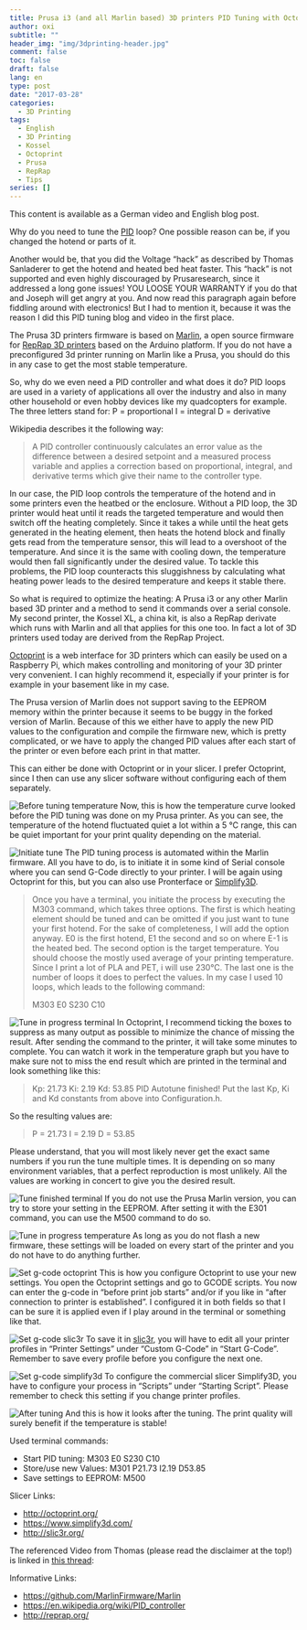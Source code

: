 ```yaml
---
title: Prusa i3 (and all Marlin based) 3D printers PID Tuning with Octoprint, Slic3r and Simplify3D
author: oxi
subtitle: ""
header_img: "img/3dprinting-header.jpg"
comment: false
toc: false
draft: false
lang: en
type: post
date: "2017-03-28"
categories:
  - 3D Printing
tags:
  - English
  - 3D Printing
  - Kossel
  - Octoprint
  - Prusa
  - RepRap
  - Tips
series: []
---
```

This content is available as a German video and English blog post.

Why do you need to tune the <a href="https://en.wikipedia.org/wiki/PID_controller" target="_blank">PID</a> loop?
One possible reason can be, if you changed the hotend or parts of it.

Another would be, that you did the Voltage &#8220;hack&#8221; as described by Thomas Sanladerer to get the hotend and heated bed heat faster. This &#8220;hack&#8221; is not supported and even highly discouraged by Prusaresearch, since it addressed a long gone issues! YOU LOOSE YOUR WARRANTY if you do that and Joseph will get angry at you. And now read this paragraph again before fiddling around with electronics! But I had to mention it, because it was the reason I did this PID tuning blog and video in the first place.<!--more-->

The Prusa 3D printers firmware is based on <a href="https://github.com/MarlinFirmware/Marlin" target="_blank">Marlin</a>, a open source firmware for <a href="http://reprap.org/" target="_blank">RepRap 3D printers</a> based on the Arduino platform. If you do not have a preconfigured 3d printer running on Marlin like a Prusa, you should do this in any case to get the most stable temperature.

So, why do we even need a PID controller and what does it do?
PID loops are used in a variety of applications all over the industry and also in many other household or even hobby devices like my quadcopters for example. The three letters stand for:
P = proportional
I = integral
D = derivative

Wikipedia describes it the following way:

> A PID controller continuously calculates an error value as the difference between a desired setpoint and a measured process variable and applies a correction based on proportional, integral, and derivative terms which give their name to the controller type.

In our case, the PID loop controls the temperature of the hotend and in some printers even the heatbed or the enclosure. Without a PID loop, the 3D printer would heat until it reads the targeted temperature and would then switch off the heating completely. Since it takes a while until the heat gets generated in the heating element, then heats the hotend block and finally gets read from the temperature sensor, this will lead to a overshoot of the temperature. And since it is the same with cooling down, the temperature would then fall significantly under the desired value. To tackle this problems, the PID loop counteracts this sluggishness by calculating what heating power leads to the desired temperature and keeps it stable there.

So what is required to optimize the heating:
A Prusa i3 or any other Marlin based 3D printer and a method to send it commands over a serial console.
My second printer, the Kossel XL, a china kit, is also a RepRap derivate which runs with Marlin and all that applies for this one too. In fact a lot of 3D printers used today are derived from the RepRap Project.

<a href="http://octoprint.org/" target="_blank">Octoprint</a> is a web interface for 3D printers which can easily be used on a Raspberry Pi, which makes controlling and monitoring of your 3D printer very convenient. I can highly recommend it, especially if your printer is for example in your basement like in my case.

The Prusa version of Marlin does not support saving to the EEPROM memory within the printer because it seems to be buggy in the forked version of Marlin. Because of this we either have to apply the new PID values to the configuration and compile the firmware new, which is pretty complicated, or we have to apply the changed PID values after each start of the printer or even before each print in that matter.

This can either be done with Octoprint or in your slicer. I prefer Octoprint, since I then can use any slicer software without configuring each of them separately.

![Before tuning temperature](img/before-tuning-temperature.png)
Now, this is how the temperature curve looked before the PID tuning was done on my Prusa printer. As you can see, the temperature of the hotend fluctuated quiet a lot within a 5 °C range, this can be quiet important for your print quality depending on the material.

![Initiate tune](img/initiate-tune.png)
The PID tuning process is automated within the Marlin firmware. All you have to do, is to initiate it in some kind of Serial console where you can send G-Code directly to your printer. I will be again using Octoprint for this, but you can also use Pronterface or <a href="https://www.simplify3d.com/" target="_blank">Simplify3D</a>.

> Once you have a terminal, you initiate the process by executing the M303 command, which takes three options. The first is which heating element should be tuned and can be omitted if you just want to tune your first hotend. For the sake of completeness, I will add the option anyway. E0 is the first hotend, E1 the second and so on where E-1 is the heated bed. The second option is the target temperature. You should choose the mostly used average of your printing temperature. Since I print a lot of PLA and PET, i will use 230°C. The last one is the number of loops it does to perfect the values. In my case I used 10 loops, which leads to the following command:
>
> M303 E0 S230 C10

![Tune in progress terminal](img/tune-in-progress-terminal.png)
In Octoprint, I recommend ticking the boxes to suppress as many output as possible to minimize the chance of missing the result.
After sending the command to the printer, it will take some minutes to complete. You can watch it work in the temperature graph but you have to make sure not to miss the end result which are printed in the terminal and look something like this:

> Kp: 21.73
> Ki: 2.19
> Kd: 53.85
> PID Autotune finished! Put the last Kp, Ki and Kd constants from above into Configuration.h.

So the resulting values are:

> P = 21.73
> I = 2.19
> D = 53.85

Please understand, that you will most likely never get the exact same numbers if you run the tune multiple times. It is depending on so many environment variables, that a perfect reproduction is most unlikely. All the values are working in concert to give you the desired result.

![Tune finished terminal](img/tune-finished-terminal.png)
If you do not use the Prusa Marlin version, you can try to store your setting in the EEPROM. After setting it with the E301 command, you can use the M500 command to do so.

![Tune in progress temperature](img/tune-in-progress-temperature.png)
As long as you do not flash a new firmware, these settings will be loaded on every start of the printer and you do not have to do anything further.

![Set g-code octoprint](img/set-g-code-octoprint.png)
This is how you configure Octoprint to use your new settings. You open the Octoprint settings and go to GCODE scripts. You now can enter the g-code in &#8220;before print job starts&#8221; and/or if you like in &#8220;after connection to printer is established&#8221;. I configured it in both fields so that I can be sure it is applied even if I&nbsp;play around in the terminal or something like that.

![Set g-code slic3r](img/set-g-code-slic3r.png)
To save it in <a href="http://slic3r.org/" target="_blank">slic3r</a>, you will have to edit all your printer profiles in &#8220;Printer Settings&#8221; under &#8220;Custom G-Code&#8221; in &#8220;Start G-Code&#8221;. Remember to save every profile before you configure the next one.

![Set g-code simplify3d](img/set-g-code-simplify3d.png)
To configure the commercial slicer Simplify3D, you have to configure your process in &#8220;Scripts&#8221; under &#8220;Starting Script&#8221;. Please remember to check this setting if you change printer profiles.

![After tuning](img/after-tuning.png)
And this is how it looks after the tuning. The print quality will surely benefit if the temperature is stable!

Used terminal commands:
  * Start PID tuning: M303 E0 S230 C10
  * Store/use new Values: M301 P21.73 I2.19 D53.85
  * Save settings to EEPROM: M500

Slicer Links:
  * <a href="http://octoprint.org/" target="_blank">http://octoprint.org/</a>
  * <a href="https://www.simplify3d.com/" target="_blank">https://www.simplify3d.com/</a>
  * <a href="http://slic3r.org/" target="_blank">http://slic3r.org/</a>

The referenced Video from Thomas (please read the disclaimer at the top!) is linked in <a href="http://shop.prusa3d.com/forum/original-prusa-i3-mk2-f23/tom-sanladerer-s-voltage-mod-is-it-safe--t2483.html" target="_blank">this thread</a>:

Informative Links:
  * <a href="https://github.com/MarlinFirmware/Marlin" target="_blank">https://github.com/MarlinFirmware/Marlin</a>
  * <a href="https://en.wikipedia.org/wiki/PID_controller" target="_blank">https://en.wikipedia.org/wiki/PID_controller</a>
  * <a href="http://reprap.org/" target="_blank">http://reprap.org/</a>
